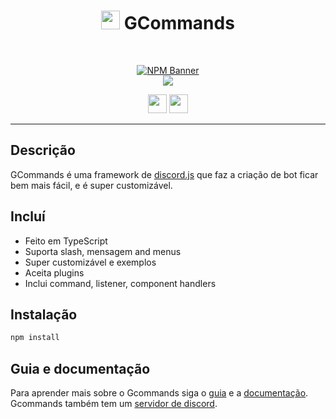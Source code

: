 <div align="center">
    
   # <img src="https://cdn.discordapp.com/avatars/834822955229380619/7d0142158babe0375e7cc633e87c06d4.png" height="30"> GCommands
    
  <br />
  <p>
    <a href="https://www.npmjs.com/package/gcommands"><img src="https://nodei.co/npm/gcommands.png?downloads=true&stars=true" alt="NPM Banner"></a>
    <br />
    <a href="https://discord.gg/AjKJSBbGm2"><img src="https://discord.com/api/guilds/833628077556367411/embed.png?style=banner2" /></a>
  </p>
  <p>
    <a href="https://github.com/Garlic-Team/GCommands"><img src="https://img.shields.io/badge/Open-Source-blue?style=for-the-badge" height="30" /></a>
    <img src="https://img.shields.io/badge/Made%20With-TypeScript-red?style=for-the-badge" height="30" />
  </p>
</div>

---

## Descrição
GCommands é uma framework de [discord.js](https://discord.js.org) que faz a criação de bot ficar bem mais fácil, e é super customizável.

## Incluí
- Feito em TypeScript
- Suporta slash, mensagem and menus
- Super customizável e exemplos
- Aceita plugins
- Inclui command, listener, component handlers


## Instalação
```sh
npm install 
```

## Guia e documentação
Para aprender mais sobre o Gcommands siga o [guia](https://garlic-team.js.org/guide/) e a [documentação](https://garlic-team.js.org/docs/#/docs/gcommands/latest/general/welcome).  
Gcommands também tem um [servidor de discord](https://discord.gg/AjKJSBbGm2).
